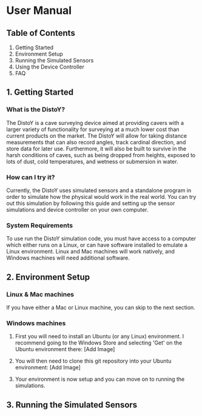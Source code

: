 # User Manual

## Table of Contents
1. Getting Started
2. Environment Setup
3. Running the Simulated Sensors
4. Using the Device Controller
5. FAQ

## 1. Getting Started
### What is the DistoY?
The DistoY is a cave surveying device aimed at providing cavers with a larger variety of functionality for surveying at a much lower cost than current products on the market. The DistoY will allow for taking distance measurements that can also record angles, track cardinal direction, and store data for later use. Furthermore, it will also be built to survive in the harsh conditions of caves, such as being dropped from heights, exposed to lots of dust, cold temperatures, and wetness or submersion in water.

### How can I try it?
Currently, the DistoY uses simulated sensors and a standalone program in order to simulate how the physical would work in the real world. You can try out this simulation by following this guide and setting up the sensor simulations and device controller on your own computer.

### System Requirements
To use run the DistoY simulation code, you must have access to a computer which either runs on a Linux, or can have software installed to emulate a Linux environment. Linux and Mac machines will work natively, and Windows machines will need additional software.

## 2. Environment Setup

### Linux & Mac machines
If you have either a Mac or Linux machine, you can skip to the next section.

### Windows machines
1. First you will need to install an Ubuntu (or any Linux) environment. I recommend going to the Windows Store and selecting 'Get' on the Ubuntu environment there:
[Add Image]

2. You will then need to clone this git repository into your Ubuntu environment:
[Add Image]

3. Your environment is now setup and you can move on to running the simulations.

## 3. Running the Simulated Sensors
